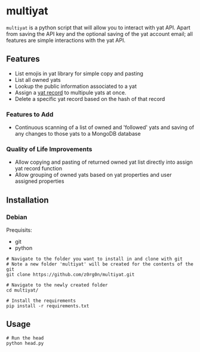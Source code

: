 # multiyat
`multiyat` is a python script that will allow you to interact with yat API.
Apart from saving the API key and the optional saving of the yat account email; all features are simple interactions with the yat API.


## Features
- List emojis in yat library for simple copy and pasting
- List all owned yats
- Lookup the public information associated to a yat
- Assign a [yat record](https://api-docs.y.at/docs/categories) to multipule yats at once.
- Delete a specific yat record based on the hash of that record

### Features to Add
- Continuous scanning of a list of owned and 'followed' yats and saving of any changes to those yats to a MongoDB database

### Quality of Life Improvements
- Allow copying and pasting of returned owned yat list directly into assign yat record function
- Allow grouping of owned yats based on yat properties and user assigned properties


## Installation

### Debian
Prequisits:
- git
- python
```
# Navigate to the folder you want to install in and clone with git
# Note a new folder 'multiyat' will be created for the contents of the git
git clone https://github.com/z0rg0n/multiyat.git

# Navigate to the newly created folder
cd multiyat/

# Install the requirements
pip install -r requirements.txt
```

## Usage
```
# Run the head
python head.py
```
